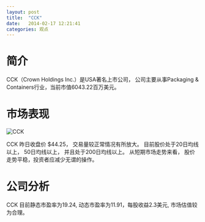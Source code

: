 ```yaml
---
layout: post
title:  "CCK"
date:   2014-02-17 12:21:41
categories: 观点
---
```


# 简介
CCK（Crown Holdings Inc.）是USA著名上市公司，
公司主要从事Packaging & Containers行业，当前市值6043.22百万美元。

# 市场表现

![CCK](http://finviz.com/chart.ashx?t=CCK&ty=c&ta=1&p=d&s=l)

CCK 昨日收盘价 $44.25，
交易量较正常情况有所放大。
目前股价处于20日均线以上，
50日均线以上，
并且处于200日均线以上。
从短期市场走势来看，
股价走势平稳，投资者应减少无谓的操作。

# 公司分析
CCK 目前静态市盈率为19.24, 动态市盈率为11.91，每股收益2.3美元,
市场估值较为合理。
